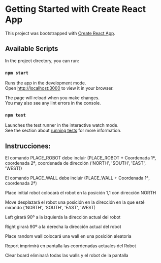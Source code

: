 # Getting Started with Create React App

This project was bootstrapped with [Create React App](https://github.com/facebook/create-react-app).

## Available Scripts

In the project directory, you can run:

### `npm start`

Runs the app in the development mode.\
Open [http://localhost:3000](http://localhost:3000) to view it in your browser.

The page will reload when you make changes.\
You may also see any lint errors in the console.

### `npm test`

Launches the test runner in the interactive watch mode.\
See the section about [running tests](https://facebook.github.io/create-react-app/docs/running-tests) for more information.

<h2>Instrucciones:</h2> 
            <p>El comando PLACE_ROBOT debe incluir (PLACE_ROBOT + Coordenada 1ª, coordenada 2ª, coordenada de dirección ('NORTH', 'SOUTH', 'EAST', 'WEST))</p>
            <p>El comando PLACE_WALL debe incluir (PLACE_WALL + Coordenada 1ª, coordenada 2ª)</p>
            <p>Place initial robot colocará el robot en la posición 1,1 con dirección NORTH</p>
            <p>Move desplazará el robot una posición en la dirección en la que esté mirando ('NORTH', 'SOUTH', 'EAST', 'WEST)</p>
            <p>Left girará 90º a la izquierda la dirección actual del robot </p>
            <p>Right girará 90º a la derecha la dirección actual del robot </p>
            <p>Place random wall colocará una wall en una posición aleatoria</p>
            <p>Report imprimirá en pantalla las coordenadas actuales del Robot</p>
            <p>Clear board eliminará todas las walls y el robot de la pantalla</p>